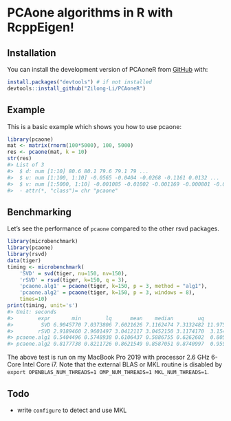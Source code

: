 
<!-- README.md is generated from README.Rmd. Please edit that file -->

# PCAone algorithms in R with RcppEigen!

<!-- badges: start -->
<!-- badges: end -->

## Installation

You can install the development version of PCAoneR from
[GitHub](https://github.com/) with:

``` r
install.packages("devtools") # if not installed
devtools::install_github("Zilong-Li/PCAoneR")
```

## Example

This is a basic example which shows you how to use pcaone:

``` r
library(pcaone)
mat <- matrix(rnorm(100*5000), 100, 5000)
res <- pcaone(mat, k = 10)
str(res)
#> List of 3
#>  $ d: num [1:10] 80.6 80.1 79.6 79.1 79 ...
#>  $ u: num [1:100, 1:10] -0.0565 -0.0404 -0.0268 -0.1161 0.0132 ...
#>  $ v: num [1:5000, 1:10] -0.001085 -0.01002 -0.001169 -0.000801 -0.015958 ...
#>  - attr(*, "class")= chr "pcaone"
```

## Benchmarking

Let’s see the performance of `pcaone` compared to the other rsvd
packages.

``` r
library(microbenchmark)
library(pcaone)
library(rsvd)
data(tiger)
timing <- microbenchmark(
    'SVD' = svd(tiger, nu=150, nv=150),
    'rSVD' = rsvd(tiger, k=150, q = 3),
    'pcaone.alg1' = pcaone(tiger, k=150, p = 3, method = "alg1"),
    'pcaone.alg2' = pcaone(tiger, k=150, p = 3, windows = 8),
    times=10)
print(timing, unit='s')
#> Unit: seconds
#>        expr       min        lq      mean    median        uq        max neval
#>         SVD 6.9045770 7.0373806 7.6021626 7.1162474 7.3132482 11.9759831    10
#>        rSVD 2.9189460 2.9601497 3.0412117 3.0452150 3.1174170  3.1540262    10
#> pcaone.alg1 0.5404496 0.5748938 0.6106437 0.5886755 0.6262602  0.8051892    10
#> pcaone.alg2 0.8177738 0.8211726 0.8621549 0.8587051 0.8740997  0.9599908    10
```

The above test is run on my MacBook Pro 2019 with processor 2.6 GHz
6-Core Intel Core i7. Note that the external BLAS or MKL routine is
disabled by
`export OPENBLAS_NUM_THREADS=1 OMP_NUM_THREADS=1 MKL_NUM_THREADS=1`.

## Todo

-   write `configure` to detect and use MKL
